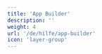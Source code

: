 ```yaml
---
title: 'App Builder'
description: ''
weight: 4
url: '/de/hilfe/app-builder'
icon: 'layer-group'
---
```

